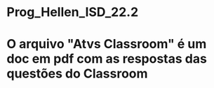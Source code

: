 # Prog_Hellen_ISD_22.2
# O arquivo "Atvs Classroom" é um doc em pdf com as respostas das questões do Classroom
